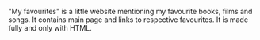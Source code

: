 "My favourites" is a little website mentioning my favourite books, films and songs. It contains main page and links to respective favourites. It is made fully and only with HTML.
